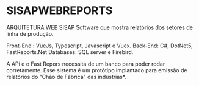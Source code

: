 # SISAPWEBREPORTS
ARQUITETURA WEB SISAP
Software que mostra relatórios dos setores de linha de produção. 

Front-End : VueJs, Typescript, Javascript e Vuex. 
Back-End: C#, DotNet5, FastReports.Net
Databases: SQL server e Firebird. 

A APi e o Fast Repors necessita de um banco para poder rodar corretamente.
Esse sistema é um protótipo implantado para emissão de relatórios do "Chão de Fábrica" das industrias*.


